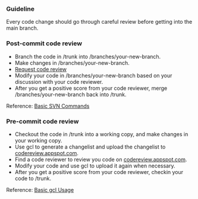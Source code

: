 ### Guideline ###
Every code change should go through careful review before getting into the main branch.

### Post-commit code review ###
  * Branch the code in /trunk into /branches/your-new-branch.
  * Make changes in /branches/your-new-branch.
  * [Request code review](http://code.google.com/p/chrome-screen-capture/issues/entry?show=review&former=sourcelist)
  * Modify your code in /branches/your-new-branch based on your discussion with your code reviewer.
  * After you get a positive score from your code reviewer, merge /branches/your-new-branch back into /trunk.

Reference: [Basic SVN Commands](http://code.google.com/p/chrome-screen-capture/wiki/BasicSVNCommands)

### Pre-commit code review ###
  * Checkout the code in /trunk into a working copy, and make changes in your working copy.
  * Use gcl to generate a changelist and upload the changelist to [codereview.appspot.com](http://codereview.appspot.com/).
  * Find a code reviewer to review you code on [codereview.appspot.com](http://codereview.appspot.com/).
  * Modify your code and use gcl to upload it again when necessary.
  * After you get a positive score from your code reviewer, checkin your code to /trunk.

Reference: [Basic gcl Usage](http://code.google.com/p/chrome-screen-capture/wiki/BasicGclUsage)